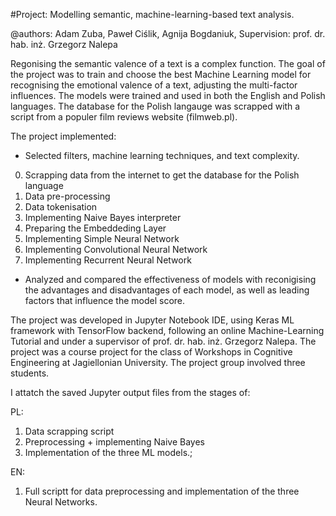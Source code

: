 #Project: Modelling semantic, machine-learning-based text analysis. 

@authors: Adam Zuba, Paweł Ciślik, Agnija Bogdaniuk, Supervision: prof. dr. hab. inż. Grzegorz Nalepa

Regonising the semantic valence of a text is a complex function. The goal of the project was to train and choose the best Machine Learning model for recognising the emotional valence of a text, adjusting the multi-factor influences. The models were trained and used in both the English and Polish languages. The database for the Polish langauge was scrapped with a script from a populer film reviews website (filmweb.pl).

The project implemented:

- Selected filters, machine learning techniques, and text complexity.

0. Scrapping data from the internet to get the database for the Polish language
1. Data pre-processing
2. Data tokenisation
3. Implementing Naive Bayes interpreter 
4. Preparing the Embeddeding Layer
5. Implementing Simple Neural Network
6. Implementing Convolutional Neural Network
7. Implementing Recurrent Neural Network

- Analyzed and compared the effectiveness of models with reconigising the advantages and disadvantages of each model, as well as leading factors that influence the model score.

The project was developed in Jupyter Notebook IDE, using Keras ML framework with TensorFlow backend, following an online Machine-Learning Tutorial and under a supervisor of prof. dr. hab. inż. Grzegorz Nalepa. The project was a course project for the class of Workshops in Cognitive Engineering at Jagiellonian University. The project group involved three students.

I attatch the saved Jupyter output files from the stages of: 

PL: 

1) Data scrapping script 
2) Preprocessing + implementing Naive Bayes 
3) Implementation of the three ML models.; 

EN: 

1) Full scriptt for data preprocessing and implementation of the three Neural Networks.
